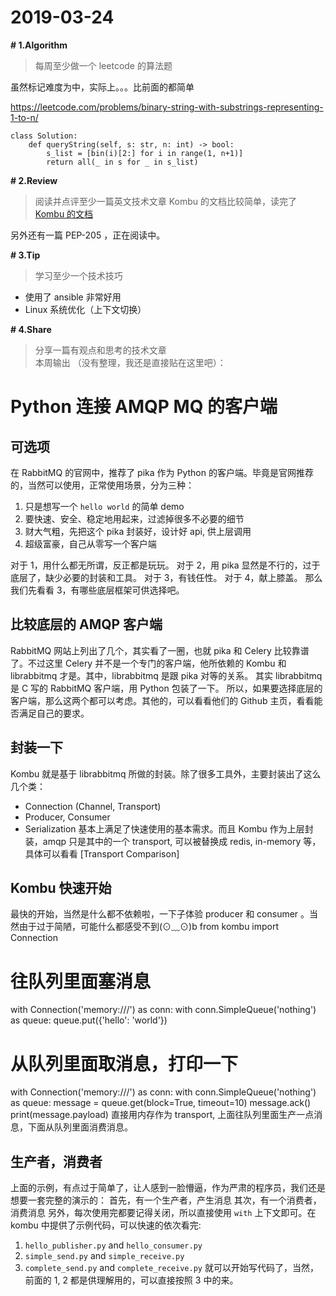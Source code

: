 # 2019-03-24
**# 1.Algorithm**
> 每周至少做一个 leetcode 的算法题  

虽然标记难度为中，实际上。。。比前面的都简单

https://leetcode.com/problems/binary-string-with-substrings-representing-1-to-n/
```
class Solution:
    def queryString(self, s: str, n: int) -> bool:
        s_list = [bin(i)[2:] for i in range(1, n+1)]
        return all(_ in s for _ in s_list)
```


**# 2.Review**
> 阅读并点评至少一篇英文技术文章 
Kombu 的文档比较简单，读完了
[Kombu 的文档](http://kombu.readthedocs.io)

另外还有一篇 PEP-205 ，正在阅读中。

**# 3.Tip**
> 学习至少一个技术技巧  
* 使用了 ansible 非常好用
* Linux 系统优化（上下文切换）

**# 4.Share**
> 分享一篇有观点和思考的技术文章  
本周输出 （没有整理，我还是直接贴在这里吧）：

# Python 连接 AMQP MQ 的客户端
## 可选项
在 RabbitMQ 的官网中，推荐了 pika 作为 Python 的客户端。毕竟是官网推荐的，当然可以使用，正常使用场景，分为三种：
1. 只是想写一个 `hello world` 的简单 demo 
2. 要快速、安全、稳定地用起来，过滤掉很多不必要的细节
3. 财大气粗，先把这个 pika 封装好，设计好 api, 供上层调用
4. 超级富豪，自己从零写一个客户端

对于 1，用什么都无所谓，反正都是玩玩。
对于 2，用 pika 显然是不行的，过于底层了，缺少必要的封装和工具。
对于 3，有钱任性。
对于 4，献上膝盖。
那么我们先看看 3，有哪些底层框架可供选择吧。
## 比较底层的 AMQP 客户端
RabbitMQ 网站上列出了几个，其实看了一圈，也就 pika 和 Celery 比较靠谱了。不过这里 Celery 并不是一个专门的客户端，他所依赖的 Kombu 和 librabbitmq 才是。其中，librabbitmq 是跟 pika 对等的关系。
其实 librabbitmq 是 C 写的 RabbitMQ 客户端，用 Python 包装了一下。
所以，如果要选择底层的客户端，那么这两个都可以考虑。其他的，可以看看他们的 Github 主页，看看能否满足自己的要求。
## 封装一下
Kombu 就是基于 librabbitmq 所做的封装。除了很多工具外，主要封装出了这么几个类：
- Connection (Channel, Transport)
- Producer, Consumer
- Serialization
基本上满足了快速使用的基本需求。而且 Kombu 作为上层封装，amqp 只是其中的一个 transport, 可以被替换成 redis, in-memory 等，具体可以看看 [Transport Comparison]
## Kombu 快速开始
最快的开始，当然是什么都不依赖啦，一下子体验 producer 和 consumer 。当然由于过于简陋，可能什么都感受不到(⊙﹏⊙)b
from kombu import Connection
# 往队列里面塞消息
with Connection('memory:///') as conn:
    with conn.SimpleQueue('nothing') as queue:
        queue.put({'hello': 'world'})

# 从队列里面取消息，打印一下
with Connection('memory:///') as conn:
    with conn.SimpleQueue('nothing') as queue:
        message = queue.get(block=True, timeout=10)
        message.ack()
        print(message.payload)
直接用内存作为 transport, 上面往队列里面生产一点消息，下面从队列里面消费消息。
## 生产者，消费者
上面的示例，有点过于简单了，让人感到一脸懵逼，作为严肃的程序员，我们还是想要一套完整的演示的：
首先，有一个生产者，产生消息
其次，有一个消费者，消费消息
另外，每次使用完都要记得关闭，所以直接使用 `with` 上下文即可。在 kombu 中提供了示例代码，可以快速的依次看完:
1. `hello_publisher.py` and `hello_consumer.py`
2. `simple_send.py` and `simple_receive.py`
3. `complete_send.py` and `complete_receive.py`
就可以开始写代码了，当然，前面的 1, 2 都是供理解用的，可以直接按照 3 中的来。
